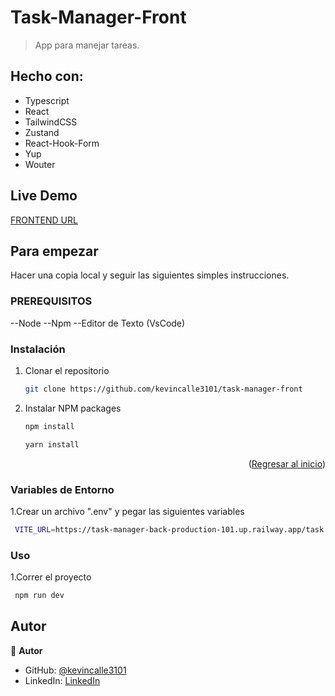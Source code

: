 ﻿<a name="readme-top"></a>

# Task-Manager-Front

> App para manejar tareas.

## Hecho con:
- Typescript
- React
- TailwindCSS
- Zustand
- React-Hook-Form
- Yup
- Wouter

## Live Demo

[FRONTEND URL](https://task-manager-front-eigqeonfr-kevincalles-projects.vercel.app/)

## Para empezar

Hacer una copia local y seguir las siguientes simples instrucciones.

### PREREQUISITOS

--Node 
--Npm 
--Editor de Texto (VsCode)

### Instalación

1. Clonar el repositorio
   ```sh
   git clone https://github.com/kevincalle3101/task-manager-front
   ```
2. Instalar NPM packages
   ```sh
   npm install
   ```
   ```sh
   yarn install
   ```

<p align="right">(<a href="#readme-top">Regresar al inicio</a>)</p>

### Variables de Entorno

1.Crear un archivo ".env" y pegar las siguientes variables
```sh
 VITE_URL=https://task-manager-back-production-101.up.railway.app/task
```

### Uso

1.Correr el proyecto

```sh
 npm run dev
```

## Autor

👤 **Autor**

- GitHub: [@kevincalle3101](https://github.com/kevincalle3101)
- LinkedIn: [LinkedIn](https://www.linkedin.com/in/kevin-calle-mendoza-53935b273/)


